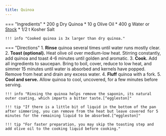 ```yaml
---
title: Quinoa
---
```

=== "Ingredients"
    * 200 g Dry Quinoa
    * 10 g Olive Oil
    * 400 g Water or [Stock](../../soups/stocks/vegetable-stock.md)
    * 1/2 t Kosher Salt

    !!! info "Cooked quinoa is 3x larger than dry quinoa."

=== "Directions"
    1. **Rinse** quinoa several times until water runs mostly clear.
    2. **Toast (optional).** Heat olive oil over medium-low heat. Stirring constantly, add quinoa and toast 4-6 minutes until golden and aromatic.
    3. **Cook.** Add all ingredients to saucepan. Bring to boil, cover, reduce to low heat, and simmer 15 minutes until water is absorbed and kernels have popped. Remove from heat and drain any excess water.
    4. **Fluff** quinoa with a fork.
    5. **Cool and serve.** Allow quinoa to cool, uncovered, for a few minutes before serving.

    !!! info "Rinsing the quinoa helps remove the saponin, its natural outer coating, which imparts a bitter taste.[^eggleston]"

    !!! tip "If there is a little bit of liquid in the bottom of the pan after simmering, you can remove from the heat but leave covered for 5 minutes for the remaining liquid to be absorbed.[^eggleston]"

    !!! tip "For faster preparation, you may skip the toasting step and add olive oil to the cooking liquid before cooking."

[^bittman]:
    {{ cite.bittman_how_to_cook_everything }} 451, 477-9.
[^eggleston]:
    Eggleston, Kimberley. ["How to Cook Quinoa Perfectly Every Time."](https://www.thespruceeats.com/how-to-cook-quinoa-2238655) *The Spruce Eats.* 13 April 2010.

